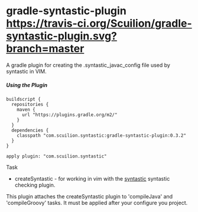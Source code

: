# gradle-syntastic-plugin https://travis-ci.org/Scuilion/gradle-syntastic-plugin.svg?branch=master

A gradle plugin for creating the .syntastic_javac_config file used by syntastic in VIM.

##### Using the Plugin
```
buildscript {
  repositories {
    maven {
      url "https://plugins.gradle.org/m2/"
    }
  }
  dependencies {
    classpath "com.scuilion.syntastic:gradle-syntastic-plugin:0.3.2"
  }
}

apply plugin: "com.scuilion.syntastic"
```

Task
* createSyntastic - for working in vim with the [syntastic](https://github.com/scrooloose/syntastic) syntastic checking plugin.

This plugin attaches the createSyntastic plugin to 'compileJava' and 'compileGroovy' tasks. It must be applied after your configure you project.
